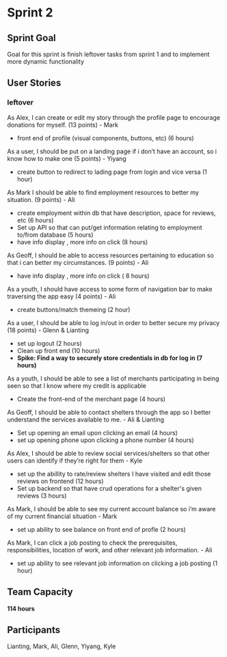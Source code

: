 # Sprint 2

## Sprint Goal
Goal for this sprint is finish leftover tasks from sprint 1 and to implement more dynamic functionality

## User Stories

### leftover
As Alex, I can create or edit my story through the profile page to encourage donations for myself. (13 points) - Mark
- front end of profile (visual components, buttons, etc) (6 hours)

As a user, I should be put on a landing page if i don’t have an account, so i know how to make one (5 points) - Yiyang
- create button to redirect to lading page from login and vice versa (1 hour)

As Mark I should be able to find employment resources to better my situation.  (9 points) - Ali
- create employment within db that have description, space for reviews, etc (6 hours)
- Set up API so that can put/get information relating to employment to/from database (5 hours)
- have info display , more info on click (8 hours)

As Geoff, I should be able to access resources pertaining to education so that i can better my circumstances. (9 points) - Ali
- have info display , more info on click ( 8 hours)

As a youth, I should have access to some form of navigation bar to make traversing the app easy (4 points) - Ali
- create buttons/match themeing (2 hour)

As a user, I should be able to log in/out in order to better secure my privacy (18 points) - Glenn & Lianting 
- set up logout (2 hours)
- Clean up front end (10 hours)
- **Spike: Find a way to securely store credentials in db for log in (7 hours)**

As a youth, I should be able to see a list of merchants participating in being seen so that I know where my credit is applicable
- Create the front-end of the merchant page (4 hours)

As Geoff, I should be able to contact shelters through the app so I better understand the services available to me. - Ali & Lianting
- Set up opening an email upon clicking an email (4 hours)
- set up opening phone upon clicking a phone number (4 hours)

As Alex, I should be able to review social services/shelters so that other users can identify if they’re right for them - Kyle
- set up the abillity to rate/review shelters I have visited and edit those reviews on frontend (12 hours)
- Set up backend so that have crud operations for a shelter's given reviews (3 hours)

As Mark, I should be able to see my current account balance so i’m aware of my current financial situation - Mark
- set up ability to see balance on front end of profle (2 hours)

As Mark, I can click a job posting to check the prerequisites, responsibilities, location of work, and other relevant job information. - Ali
- set up ability to see relevant job information on clicking a job posting (1 hour)


## Team Capacity

**114 hours**

## Participants
Lianting, Mark, Ali, Glenn, Yiyang, Kyle
